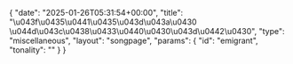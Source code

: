 {
    "date": "2025-01-26T05:31:54+00:00",
    "title": "\u043f\u0435\u0441\u0435\u043d\u043a\u0430 \u044d\u043c\u0438\u0433\u0440\u0430\u043d\u0442\u0430",
    "type": "miscellaneous",
    "layout": "songpage",
    "params": {
        "id": "emigrant",
        "tonality": ""
    }
}